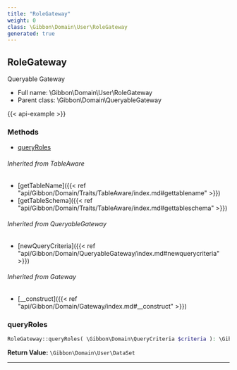 ```yaml
---
title: "RoleGateway"
weight: 0
class: \Gibbon\Domain\User\RoleGateway
generated: true
---
```


## RoleGateway 

Queryable Gateway



* Full name: \Gibbon\Domain\User\RoleGateway
* Parent class: \Gibbon\Domain\QueryableGateway

{{< api-example >}} 



### Methods

- [queryRoles](#queryroles)




###### Inherited from TableAware
- [getTableName]({{< ref "api/Gibbon/Domain/Traits/TableAware/index.md#gettablename" >}})
- [getTableSchema]({{< ref "api/Gibbon/Domain/Traits/TableAware/index.md#gettableschema" >}})

###### Inherited from QueryableGateway
- [newQueryCriteria]({{< ref "api/Gibbon/Domain/QueryableGateway/index.md#newquerycriteria" >}})

###### Inherited from Gateway
- [__construct]({{< ref "api/Gibbon/Domain/Gateway/index.md#__construct" >}})



### queryRoles



```php
RoleGateway::queryRoles( \Gibbon\Domain\QueryCriteria $criteria ): \Gibbon\Domain\User\DataSet
```






**Return Value:**
`\Gibbon\Domain\User\DataSet`  



---

